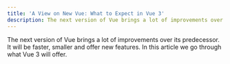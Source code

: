 ```yaml
---
title: 'A View on New Vue: What to Expect in Vue 3'
description: The next version of Vue brings a lot of improvements over its predecessor. It will be faster, smaller and offer new features. In this article we go through what Vue 3 will offer.
---
```


The next version of Vue brings a lot of improvements over its predecessor. It will be faster, smaller and offer new features. In this article we go through what Vue 3 will offer.
